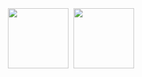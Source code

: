 

<!--

## Hi there 👋


**WOWND/WOWND** is a ✨ _special_ ✨ repository because its `README.md` (this file) appears on your GitHub profile.

Here are some ideas to get you started:

- 🔭 I’m currently working on ...
- 🌱 I’m currently learning ...
- 👯 I’m looking to collaborate on ...
- 🤔 I’m looking for help with ...
- 💬 Ask me about ...
- 📫 How to reach me: ...
- 😄 Pronouns: ...
- ⚡ Fun fact: ...

![WOWND's GitHub stats](https://github-readme-stats.vercel.app/api?username=WOWND&show_icons=true&theme=merko)
-->
<div style="display: flex; justify-content: center; align-items: center; gap: 10px;">
  <img height="120px" src="https://github-readme-stats.vercel.app/api/top-langs/?username=WOWND&layout=compact&theme=dark" />
  <a href="https://solved.ac/gabriel0910/">
    <img height="120px" src="http://mazassumnida.wtf/api/v2/generate_badge?boj=gabriel0910" />
  </a>
</div>
